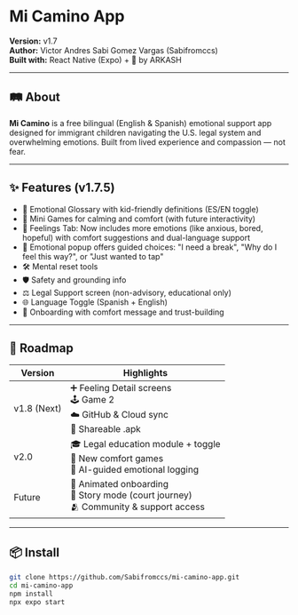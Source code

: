 # Mi Camino App

**Version:** v1.7  
**Author:** Victor Andres Sabi Gomez Vargas (Sabifromccs)  
**Built with:** React Native (Expo) + 💙 by ARKASH  

---

## 🛤️ About

**Mi Camino** is a free bilingual (English & Spanish) emotional support app designed for immigrant children navigating the U.S. legal system and overwhelming emotions. Built from lived experience and compassion — not fear.

---

## ✨ Features (v1.7.5)

- 🧠 Emotional Glossary with kid-friendly definitions (ES/EN toggle)
- 🧸 Mini Games for calming and comfort (with future interactivity)
- 💬 Feelings Tab: Now includes more emotions (like anxious, bored, hopeful) with comfort suggestions and dual-language support
- 🧭 Emotional popup offers guided choices: "I need a break", "Why do I feel this way?", or "Just wanted to tap"
- 🛠️ Mental reset tools
- 🛡️ Safety and grounding info
- ⚖️ Legal Support screen (non-advisory, educational only)
- 🌐 Language Toggle (Spanish + English)
- 🤝 Onboarding with comfort message and trust-building


---

## 🧭 Roadmap

| Version | Highlights |
|---------|------------|
| v1.8 (Next) |  ➕ Feeling Detail screens<br>🕹️ Game 2<br>☁️ GitHub & Cloud sync<br>📱 Shareable .apk |
| v2.0     | 🎓 Legal education module + toggle<br>🌈 New comfort games<br>🧠 AI-guided emotional logging |
| Future   | 🎥 Animated onboarding<br>📖 Story mode (court journey)<br>🫂 Community & support access |

---

## 📦 Install

```bash
git clone https://github.com/Sabifromccs/mi-camino-app.git
cd mi-camino-app
npm install
npx expo start

